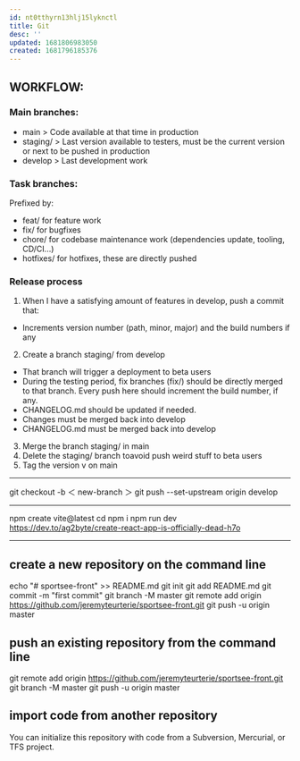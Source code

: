 ```yaml
---
id: nt0tthyrn13hlj15lyknctl
title: Git
desc: ''
updated: 1681806983050
created: 1681796185376
---
```

## WORKFLOW:

### Main branches:
- main > Code available at that time in production
- staging/<version> > Last version available to testers, must be the current version or next to be pushed in production
- develop > Last development work

### Task branches:
Prefixed by:

- feat/<name> for feature work
- fix/<name> for bugfixes
- chore/<name> for codebase maintenance work (dependencies update, tooling, CD/CI...)
- hotfixes/<name> for hotfixes, these are directly pushed

### Release process
1. When I have a satisfying amount of features in develop, push a commit that:

- Increments version number (path, minor, major) and the build numbers if any

2. Create a branch staging/<version> from develop

- That branch will trigger a deployment to beta users
- During the testing period, fix branches (fix/<something>) should be directly merged to that branch. Every push here should increment the build number, if any.
- CHANGELOG.md should be updated if needed.
- Changes must be merged back into develop
- CHANGELOG.md must be merged back into develop

3. Merge the branch staging/<version> in main
4. Delete the staging/<version> branch toavoid push weird stuff to beta users
5. Tag the version v<version number> on main

---

git checkout -b ＜ new-branch ＞
git push --set-upstream origin develop

---

npm create vite@latest
cd <project-root>
npm i
npm run dev
https://dev.to/ag2byte/create-react-app-is-officially-dead-h7o

---

## create a new repository on the command line
echo "# sportsee-front" >> README.md
git init
git add README.md
git commit -m "first commit"
git branch -M master
git remote add origin https://github.com/jeremyteurterie/sportsee-front.git
git push -u origin master

## push an existing repository from the command line
git remote add origin https://github.com/jeremyteurterie/sportsee-front.git
git branch -M master
git push -u origin master

## import code from another repository
You can initialize this repository with code from a Subversion, Mercurial, or TFS project.